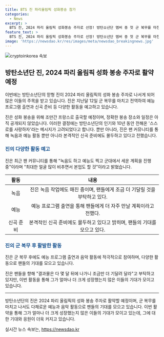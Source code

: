 ```yaml
---
title: BTS 진 파리올림픽 성화봉송 참가
categories:
  - News
excerpt: >
  BTS 진, 2024 파리 올림픽 성화봉송 주자로 선정! 방탄소년단 멤버 중 첫 군 복무를 마친 진은 예능과 음악 활동에 올인하며 얼굴을 자주 비추겠다고 팬들에게 공약했다. 또한, 연기는 하지 않을 계획이라고 밝혔다. 10년간 스스로를 사랑하자는 메시지를 전달하며 인기를 얻은 그가 성화봉송에 참여하는 뉴스는 많은 이목을 끌 것으로 예상된다.
feature_text: >
  BTS 진, 2024 파리 올림픽 성화봉송 주자로 선정! 방탄소년단 멤버 중 첫 군 복무를 마친 진은 예능과 음악 활동에 올인하며 얼굴을 자주 비추겠다고 팬들에게 공약했다. 또한, 연기는 하지 않을 계획이라고 밝혔다. 10년간 스스로를 사랑하자는 메시지를 전달하며 인기를 얻은 그가 성화봉송에 참여하는 뉴스는 많은 이목을 끌 것으로 예상된다.
image: 'https://newsdao.kr/res/images/meta/newsdao_breakingnews.jpg'
---
```


<p><img src="https://newsdao.kr/res/images/meta/newsdao_breakingnews.jpg" alt="cryptoinkorea 속보" /></p>

<h2 data-ke-size="size26">방탄소년단 진, 2024 파리 올림픽 성화 봉송 주자로 활약 예정</h2>

<p>이번에는 방탄소년단의 맏형 진이 2024 파리 올림픽의 성화 봉송 주자로 나서게 되어 많은 이들의 주목을 받고 있습니다. 진은 지난달 12일 군 복무를 마치고 전역하여 예능 프로그램 출연과 신곡 준비 등 다양한 활동을 예고하고 있습니다.</p>

<p data-ke-size="size16">진은 성화 봉송을 위해 조만간 프랑스로 출국할 예정이며, 정확한 봉송 장소와 일정은 아직 공개되지 않았습니다. 이러한 결정에는 방탄소년단의 인기와 10년 동안 전해온 '스스로를 사랑하자'라는 메시지가 고려되었다고 합니다. 뿐만 아니라, 진은 팬 커뮤니티를 통해 녹음과 예능 활동 뿐만 아니라 본격적인 신곡 준비에도 몰두하고 있다고 전했습니다.</p>

<h3><b><span style="color: #1a5490;">진의 다양한 활동 예고</span></b></h3>

<p>진은 최근 팬 커뮤니티를 통해 "녹음도 하고 예능도 찍고 군대에서 세운 계획을 진행 중"이라며 “최대한 얼굴 많이 비추면서 본업도 할 것”이라고 밝혔습니다.</p>

<table>
<thead>
<tr>
<th style="text-align: center;">활동</th>
<th style="text-align: center;">내용</th>
</tr>
</thead>
<tbody>
<tr>
<td style="text-align: center;">녹음</td>
<td style="text-align: center;">진은 녹음 작업에도 매진 중이며, 팬들에게 조금 더 기달릴 것을 부탁하고 있다.</td>
</tr>
<tr>
<td style="text-align: center;">예능</td>
<td style="text-align: center;">예능 프로그램 출연을 통해 팬들에게 더 자주 만날 계획이라고 전했다.</td>
</tr>
<tr>
<td style="text-align: center;">신곡 준비</td>
<td style="text-align: center;">본격적인 신곡 준비에도 몰두하고 있다고 밝히며, 팬들의 기대를 모으고 있다.</td>
</tr>
</tbody>
</table>

<h3><b><span style="color: #1a5490;">진의 군 복무 후 활발한 활동</span></b></h3>

<p>진은 군 복무 후에도 예능 프로그램 출연과 음악 활동에 적극적으로 참여하며, 다양한 활동으로 팬들의 기대를 모으고 있습니다.</p>

<p data-ke-size="size16">진은 팬들을 향해 "결과물은 다 몇 달 뒤에 나가니 조금만 더 기달려 달라"고 부탁하고 있지만, 이번 활동을 통해 그가 얼마나 더 크게 성장했는지 많은 이들의 기대가 모이고 있습니다.</p>

<hr>

<p data-ke-size="size16">방탄소년단의 진은 2024 파리 올림픽의 성화 봉송 주자로 활약할 예정이며, 군 복무를 마치고 나서도 다채로운 예능과 음악 활동으로 팬들의 기대를 모으고 있습니다. 이번 활약을 통해 그가 얼마나 더 크게 성장했는지 많은 이들의 기대가 모이고 있는데, 그에 대한 기대와 응원이 더욱 커지고 있습니다.</p>
실시간 뉴스 속보는, <a href="https://newsdao.kr" rel="dofollow">https://newsdao.kr</a>


